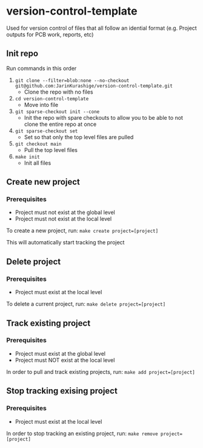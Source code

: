 # version-control-template
Used for version control of files that all follow an idential format (e.g. Project outputs for PCB work, reports, etc)

## Init repo

Run commands in this order

1. `git clone --filter=blob:none --no-checkout git@github.com:JarinKurashige/version-control-template.git`
	- Clone the repo with no files
2. `cd version-control-template`
	- Move into file
3. `git sparse-checkout init --cone`
	- Init the repo with spare checkouts to allow you to be able to not clone the entire repo at once
4. `git sparse-checkout set`
	- Set so that only the top level files are pulled
4. `git checkout main`
	- Pull the top level files
5. `make init`
	- Init all files

## Create new project

### Prerequisites

- Project must not exist at the global level
- Project must not exist at the local level

To create a new project, run: `make create project=[project]`

This will automatically start tracking the project

## Delete project

### Prerequisites

- Project must exist at the local level

To delete a current project, run: `make delete project=[project]`

## Track existing project

### Prerequisites

- Project must exist at the global level
- Project must NOT exist at the local level

In order to pull and track existing projects, run: `make add project=[project]`

## Stop tracking exising project

### Prerequisites

- Project must exist at the local level

In order to stop tracking an existing project, run: `make remove project=[project]`
